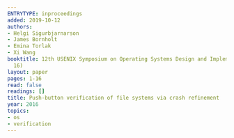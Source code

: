 ```yaml
---
ENTRYTYPE: inproceedings
added: 2019-10-12
authors:
- Helgi Sigurbjarnarson
- James Bornholt
- Emina Torlak
- Xi Wang
booktitle: 12th USENIX Symposium on Operating Systems Design and Implementation (OSDI
  16)
layout: paper
pages: 1-16
read: false
readings: []
title: Push-button verification of file systems via crash refinement
year: 2016
topics:
- os
- verification
---
```

